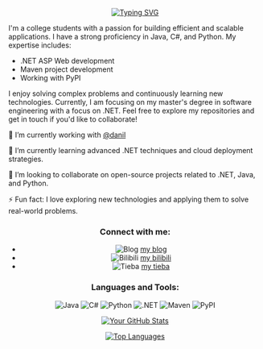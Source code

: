 <div align="center">

[![Typing SVG](https://readme-typing-svg.demolab.com?font=Fira+Code&duration=2000&pause=500&center=true&vCenter=true&repeat=true&random=false&width=435&lines=Hi+there+%F0%9F%91%8B;+I'm+Phquathi)](https://git.io/typing-svg)

</div>


I'm a college students with a passion for building efficient and scalable applications. I have a strong proficiency in Java, C#, and Python. My expertise includes:

- .NET ASP Web development
- Maven project development
- Working with PyPI

I enjoy solving complex problems and continuously learning new technologies. Currently, I am focusing on my master's degree in software engineering with a focus on .NET. Feel free to explore my repositories and get in touch if you'd like to collaborate!

🔭 I’m currently working with [@danil](https://github.com/word0exe)

🌱 I’m currently learning advanced .NET techniques and cloud deployment strategies.

👯 I’m looking to collaborate on open-source projects related to .NET, Java, and Python.

⚡ Fun fact: I love exploring new technologies and applying them to solve real-world problems.



<div align="center">

### Connect with me:

- ![Blog](https://img.shields.io/badge/Blog-21759B?style=for-the-badge&logo=wordpress&logoColor=white) [my blog](https://phquathi.github.io/pHq-blog/)
- ![Bilibili](https://img.shields.io/badge/Bilibili-00A1D6?style=for-the-badge&logo=Bilibili&logoColor=white) [my bilibili](https://space.bilibili.com/58820004)
- ![Tieba](https://img.shields.io/badge/Tieba-00A1D6?style=for-the-badge&logo=Baidu&logoColor=white) [my tieba](https://tieba.baidu.com/home/main?id=tb.1.e08c8514.SaT4amGJK8gH-XUjBwvgmw?t=1694670503&fr=index)


### Languages and Tools:

 ![Java](https://img.shields.io/badge/Java-ED8B00?style=for-the-badge&logo=java&logoColor=white) ![C#](https://img.shields.io/badge/C%23-239120?style=for-the-badge&logo=c-sharp&logoColor=white) ![Python](https://img.shields.io/badge/Python-3776AB?style=for-the-badge&logo=python&logoColor=white) ![.NET](https://img.shields.io/badge/.NET-512BD4?style=for-the-badge&logo=dot-net&logoColor=white) ![Maven](https://img.shields.io/badge/Maven-C71A36?style=for-the-badge&logo=apache-maven&logoColor=white) ![PyPI](https://img.shields.io/badge/PyPI-3775A9?style=for-the-badge&logo=pypi&logoColor=white)



[![Your GitHub Stats](https://github-readme-stats.vercel.app/api?username=phquathi)](https://github.com/anuraghazra/github-readme-stats)



[![Top Languages](https://github-readme-stats.vercel.app/api/top-langs/?username=phquathi&layout=compact&exclude_repo=pHq-blog)](https://github.com/anuraghazra/github-readme-stats) </div>
